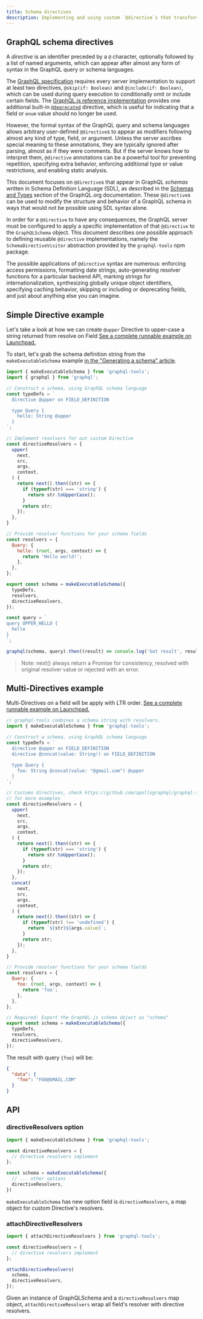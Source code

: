 ```yaml
---
title: Schema directives
description: Implementing and using custom `@directive`s that transform schema types, fields, and arguments
---
```


## GraphQL schema directives

A _directive_ is an identifier preceded by a `@` character, optionally followed by a list of named arguments, which can appear after almost any form of syntax in the GraphQL query or schema languages.

The [GraphQL specification](http://facebook.github.io/graphql/October2016/#sec-Type-System.Directives) requires every server implementation to support at least two directives, `@skip(if: Boolean)` and `@include(if: Boolean)`, which can be used during query execution to conditionally omit or include certain fields. The [GraphQL.js reference implementation](https://github.com/graphql/graphql-js) provides one additional built-in [`@deprecated`](https://github.com/graphql/graphql-js/blob/master/src/type/directives.js) directive, which is useful for indicating that a field or `enum` value should no longer be used.

However, the formal syntax of the GraphQL query and schema languages allows arbitrary user-defined `@directive`s to appear as modifiers following almost any kind of type, field, or argument. Unless the server ascribes special meaning to these annotations, they are typically ignored after parsing, almost as if they were comments. But if the server knows how to interpret them, `@directive` annotations can be a powerful tool for preventing repetition, specifying extra behavior, enforcing additional type or value restrictions, and enabling static analysis.

This document focuses on `@directive`s that appear in GraphQL _schemas_ written in Schema Definition Language (SDL), as described in the [Schemas and Types](http://graphql.org/learn/schema/) section of the GraphQL.org documentation. These `@directive`s can be used to modify the structure and behavior of a GraphQL schema in ways that would not be possible using SDL syntax alone.

In order for a `@directive` to have any consequences, the GraphQL server must be configured to apply a specific implementation of that `@directive` to the `GraphQLSchema` object. This document describes one possible approach to defining reusable `@directive` implementations, namely the `SchemaDirectiveVisitor` abstraction provided by the `graphql-tools` npm package.

The possible applications of `@directive` syntax are numerous: enforcing access permissions, formatting date strings, auto-generating resolver functions for a particular backend API, marking strings for internationalization, synthesizing globally unique object identifiers, specifying caching behavior, skipping or including or deprecating fields, and just about anything else you can imagine.

## Simple Directive example

Let's take a look at how we can create `@upper` Directive to upper-case a string returned from resolve on Field
[See a complete runnable example on Launchpad.](https://launchpad.graphql.com/p00rw37qx0)

To start, let's grab the schema definition string from the `makeExecutableSchema` example [in the "Generating a schema" article](/tools/graphql-tools/generate-schema.html#example).

```js
import { makeExecutableSchema } from 'graphql-tools';
import { graphql } from 'graphql';

// Construct a schema, using GraphQL schema language
const typeDefs = `
  directive @upper on FIELD_DEFINITION

  type Query {
    hello: String @upper
  }
`;

// Implement resolvers for out custom Directive
const directiveResolvers = {
  upper(
    next,
    src,
    args,
    context,
  ) {
    return next().then((str) => {
      if (typeof(str) === 'string') {
        return str.toUpperCase();
      }
      return str;
    });
  },
}

// Provide resolver functions for your schema fields
const resolvers = {
  Query: {
    hello: (root, args, context) => {
      return 'Hello world!';
    },
  },
};

export const schema = makeExecutableSchema({
  typeDefs,
  resolvers,
  directiveResolvers,
});

const query = `
query UPPER_HELLO {
  hello
}
`;

graphql(schema, query).then((result) => console.log('Got result', result));
```

> Note: next() always return a Promise for consistency, resolved with original resolver value or rejected with an error.

## Multi-Directives example

Multi-Directives on a field will be apply with LTR order.
[See a complete runnable example on Launchpad.](https://launchpad.graphql.com/nx945rq1x7)

```js
// graphql-tools combines a schema string with resolvers.
import { makeExecutableSchema } from 'graphql-tools';

// Construct a schema, using GraphQL schema language
const typeDefs = `
  directive @upper on FIELD_DEFINITION
  directive @concat(value: String!) on FIELD_DEFINITION

  type Query {
    foo: String @concat(value: "@gmail.com") @upper
  }
`;

// Customs directives, check https://github.com/apollographql/graphql-tools/pull/518
// for more examples
const directiveResolvers = {
  upper(
    next,
    src,
    args,
    context,
  ) {
    return next().then((str) => {
      if (typeof(str) === 'string') {
        return str.toUpperCase();
      }
      return str;
    });
  },
  concat(
    next,
    src,
    args,
    context,
  ) {
    return next().then((str) => {
      if (typeof(str) !== 'undefined') {
        return `${str}${args.value}`;
      }
      return str;
    });
  },
}

// Provide resolver functions for your schema fields
const resolvers = {
  Query: {
    foo: (root, args, context) => {
      return 'foo';
    },
  },
};

// Required: Export the GraphQL.js schema object as "schema"
export const schema = makeExecutableSchema({
  typeDefs,
  resolvers,
  directiveResolvers,
});
```

The result with query `{foo}` will be:
```json
{
  "data": {
    "foo": "FOO@GMAIL.COM"
  }
}
```

## API

### directiveResolvers option

```js
import { makeExecutableSchema } from 'graphql-tools';

const directiveResolvers = {
  // directive resolvers implement
};

const schema = makeExecutableSchema({
  // ... other options
  directiveResolvers,
})
```

`makeExecutableSchema` has new option field is `directiveResolvers`, a map object for custom Directive's resolvers.

### attachDirectiveResolvers

```js
import { attachDirectiveResolvers } from 'graphql-tools';

const directiveResolvers = {
  // directive resolvers implement
};

attachDirectiveResolvers(
  schema,
  directiveResolvers,
});
```

Given an instance of GraphQLSchema and a `directiveResolvers` map object, `attachDirectiveResolvers` wrap all field's resolver with directive resolvers.
